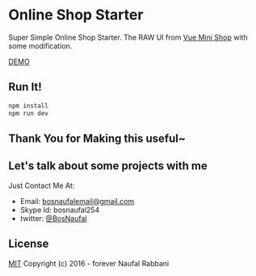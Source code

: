# Online Shop Starter
Super Simple Online Shop Starter. The RAW UI from [Vue Mini Shop](https://github.com/BosNaufal/vue-mini-shop) with some modification.

[DEMO](https://rawgit.com/BosNaufal/online-shop-starter/master/index.html)

## Run It!
```bash
npm install
npm run dev
```
## Thank You for Making this useful~

## Let's talk about some projects with me
Just Contact Me At:
- Email: [bosnaufalemail@gmail.com](mailto:bosnaufalemail@gmail.com)
- Skype Id: bosnaufal254
- twitter: [@BosNaufal](https://twitter.com/BosNaufal)

## License
[MIT](http://opensource.org/licenses/MIT)
Copyright (c) 2016 - forever Naufal Rabbani
